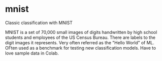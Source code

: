 # mnist
Classic classification with MNIST 

MNIST is a set of 70,000 small images of digits handwritten by high school students and employees of the US Census Bureau. There are labels to the digit images it represents. Very often referred as the "Hello World" of ML. OFten used as a benchmark for testing new classification models. Have to love sample data in Colab.
